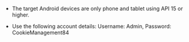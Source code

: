 - The target Android devices are only phone and tablet using API 15 or higher.

- Use the following account details: 
    Username: Admin, Password: CookieManagement84
